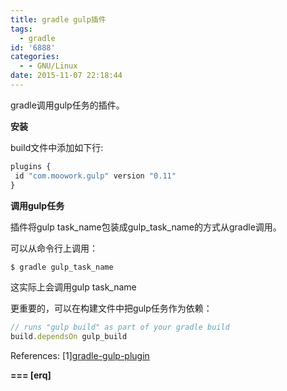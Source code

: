 ```yaml
---
title: gradle gulp插件
tags:
  - gradle
id: '6888'
categories:
  - - GNU/Linux
date: 2015-11-07 22:18:44
---
```



<!-- more -->
gradle调用gulp任务的插件。

**安装**

build文件中添加如下行:
```js
plugins {
 id "com.moowork.gulp" version "0.11"
}
```

**调用gulp任务**

插件将gulp task_name包装成gulp_task_name的方式从gradle调用。

可以从命令行上调用：
```js
$ gradle gulp_task_name
```
这实际上会调用gulp task_name

更重要的，可以在构建文件中把gulp任务作为依赖：
```js
// runs "gulp build" as part of your gradle build
build.dependsOn gulp_build
```

References:
\[1\][gradle-gulp-plugin](https://github.com/srs/gradle-gulp-plugin)

**\===
\[erq\]**